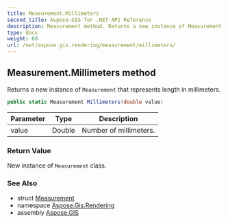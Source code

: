 ```yaml
---
title: Measurement.Millimeters
second_title: Aspose.GIS for .NET API Reference
description: Measurement method. Returns a new instance of Measurement that represents length in millimeters.
type: docs
weight: 60
url: /net/aspose.gis.rendering/measurement/millimeters/
---
```

## Measurement.Millimeters method

Returns a new instance of `Measurement` that represents length in millimeters.

```csharp
public static Measurement Millimeters(double value)
```

| Parameter | Type | Description |
| --- | --- | --- |
| value | Double | Number of millimeters. |

### Return Value

New instance of `Measurement` class.

### See Also

* struct [Measurement](../)
* namespace [Aspose.Gis.Rendering](../../measurement/)
* assembly [Aspose.GIS](../../../)


